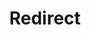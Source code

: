 ﻿---
layout: src/layouts/Redirect.astro
title: Redirect
redirect: /docs/octopus-rest-api/cli/octopus-package-versions
pubDate:  2023-01-01
navSearch: false
navSitemap: false
navMenu: false
---
